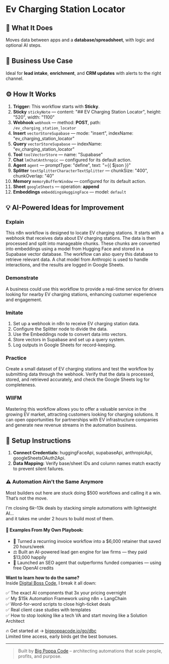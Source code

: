 # Ev Charging Station Locator
  ## 🚀 What It Does
  Moves data between apps and a **database/spreadsheet**, with logic and optional AI steps.
  
  ## 💼 Business Use Case
  Ideal for **lead intake**, **enrichment**, and **CRM updates** with alerts to the right channel.
  
  ## ⚙️ How It Works
  1. **Trigger:** This workflow starts with **Sticky**.
  2. **Sticky** `stickyNote` — content: "## EV Charging Station Locator", height: "520", width: "1100"
3. **Webhook** `webhook` — method: **POST**, path: `/ev_charging_station_locator`
4. **Insert** `vectorStoreSupabase` — mode: "insert", indexName: "ev_charging_station_locator"
5. **Query** `vectorStoreSupabase` — indexName: "ev_charging_station_locator"
6. **Tool** `toolVectorStore` — name: "Supabase"
7. **Chat** `lmChatAnthropic` — configured for its default action.
8. **Agent** `agent` — promptType: "define", text: "={{ $json }}"
9. **Splitter** `textSplitterCharacterTextSplitter` — chunkSize: "400", chunkOverlap: "40"
10. **Memory** `memoryBufferWindow` — configured for its default action.
11. **Sheet** `googleSheets` — operation: **append**
12. **Embeddings** `embeddingsHuggingFace` — model: `default`
  
  ## 💡 AI-Powered Ideas for Improvement
  ### Explain
This n8n workflow is designed to locate EV charging stations. It starts with a webhook that receives data about EV charging stations. The data is then processed and split into manageable chunks. These chunks are converted into embeddings using a model from Hugging Face and stored in a Supabase vector database. The workflow can also query this database to retrieve relevant data. A chat model from Anthropic is used to handle interactions, and the results are logged in Google Sheets.

### Demonstrate
A business could use this workflow to provide a real-time service for drivers looking for nearby EV charging stations, enhancing customer experience and engagement.

### Imitate
1. Set up a webhook in n8n to receive EV charging station data.
2. Configure the Splitter node to divide the data.
3. Use the Embeddings node to convert data into vectors.
4. Store vectors in Supabase and set up a query system.
5. Log outputs in Google Sheets for record-keeping.

### Practice
Create a small dataset of EV charging stations and test the workflow by submitting data through the webhook. Verify that the data is processed, stored, and retrieved accurately, and check the Google Sheets log for completeness.

### WIIFM
Mastering this workflow allows you to offer a valuable service in the growing EV market, attracting customers looking for charging solutions. It can open opportunities for partnerships with EV infrastructure companies and generate new revenue streams in the automation business.
  
  ## 🔧 Setup Instructions
  1. **Connect Credentials:** huggingFaceApi, supabaseApi, anthropicApi, googleSheetsOAuth2Api.
2. **Data Mapping:** Verify base/sheet IDs and column names match exactly to prevent silent failures.
  
### ⚠️ Automation Ain’t the Same Anymore

Most builders out here are stuck doing $500 workflows and calling it a win.  
That’s not the move.  

I'm closing $6k–$13k deals by stacking simple automations with lightweight AI...  
and it takes me under 2 hours to build most of them.

#### 🧠 Examples From My Own Playbook:
- 🔁 Turned a recurring invoice workflow into a $6,000 retainer that saved 20 hours/week  
- ⚖️ Built an AI-powered lead gen engine for law firms — they paid $13,000 happily  
- 🚀 Launched an SEO agent that outperforms funded companies — using free OpenAI credits  

**Want to learn how to do the same?**  
Inside [Digital Boss Code](https://bigpoppacode.io/go/dbc), I break it all down:

✅ The exact AI components that 3x your pricing overnight  
✅ My $15k Automation Framework using n8n + LangChain  
✅ Word-for-word scripts to close high-ticket deals  
✅ Real client case studies with templates  
✅ How to stop looking like a tech VA and start moving like a Solution Architect  

🔥 Get started at → [bigpoppacode.io/go/dbc](https://bigpoppacode.io/go/dbc)  
Limited time access, early birds get the best bonuses.

---
> Built by [Big Poppa Code](https://bigpoppacode.io) – architecting automations that scale people, profits, and purpose.
  